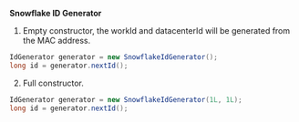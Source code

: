 **Snowflake ID Generator**
1. Empty constructor, the workId and datacenterId will be generated from the MAC address.
```java
IdGenerator generator = new SnowflakeIdGenerator();
long id = generator.nextId();
```
2. Full constructor.
```java
IdGenerator generator = new SnowflakeIdGenerator(1L, 1L);
long id = generator.nextId();
```

